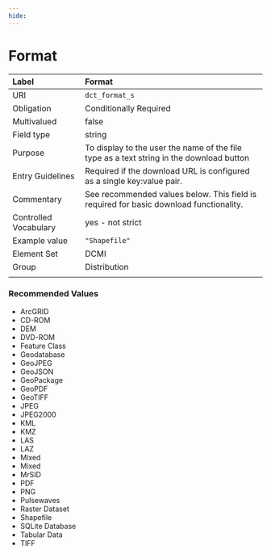 ```yaml
---
hide:
---
```


# Format

| Label                 | Format |
|:----------------------|:-------|
| URI                   | `dct_format_s` |
| Obligation            | Conditionally Required |
| Multivalued           | false |
| Field type            | string |
| Purpose               | To display to the user the name of the file type as a text string in the download button |
| Entry Guidelines      | Required if the download URL is configured as a single key:value pair. |
| Commentary            | See recommended values below. This field is required for basic download functionality.|
| Controlled Vocabulary | yes - not strict |
| Example value         | `"Shapefile"` |
| Element Set           | DCMI |
| Group                 | Distribution |
                                                                                                                                                                                                                                                                            |

### Recommended Values

* ArcGRID
* CD-ROM
* DEM
* DVD-ROM
* Feature Class
* Geodatabase
* GeoJPEG
* GeoJSON
* GeoPackage
* GeoPDF
* GeoTIFF
* JPEG
* JPEG2000
* KML
* KMZ
* LAS
* LAZ
* Mixed
* Mixed
* MrSID
* PDF
* PNG
* Pulsewaves
* Raster Dataset
* Shapefile
* SQLite Database
* Tabular Data
* TIFF
